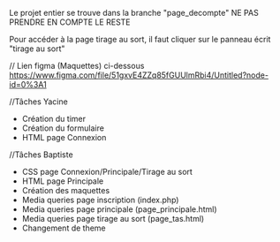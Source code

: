 Le projet entier se trouve dans la branche "page_decompte" NE PAS PRENDRE EN COMPTE LE RESTE

Pour accéder à la page tirage au sort, il faut cliquer sur le panneau écrit "tirage au sort"

// Lien figma (Maquettes) ci-dessous
https://www.figma.com/file/51gxvE4ZZq85fGUUlmRbi4/Untitled?node-id=0%3A1

//Tâches Yacine

- Création du timer
- Création du formulaire
- HTML page Connexion


//Tâches Baptiste

- CSS page Connexion/Principale/Tirage au sort
- HTML page Principale
- Création des maquettes
- Media queries page inscription (index.php)
- Media queries page principale (page_principale.html)
- Media queries page tirage au sort (page_tas.html)
- Changement de theme